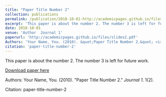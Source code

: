 ```yaml
---
title: "Paper Title Number 2"
collection: publications
permalink: /publication/2010-10-01-http://academicpages.github.io/files/paper2.pdf
excerpt: 'This paper is about the number 2. The number 3 is left for future work.'
date: 2010-10-01
venue: 'Author  Journal 1'
paperurl: 'http://academicpages.github.io/files/slides2.pdf'
Authors: 'Your Name, You. (2010). &quot;Paper Title Number 2.&quot; <i>Journal 1</i>. 1(2).'
citation: 'paper-title-number-2'
---
```

This paper is about the number 2. The number 3 is left for future work.

[Download paper here](http://academicpages.github.io/files/slides2.pdf)

Authors: Your Name, You. (2010). "Paper Title Number 2." <i>Journal 1</i>. 1(2).


Citation: paper-title-number-2